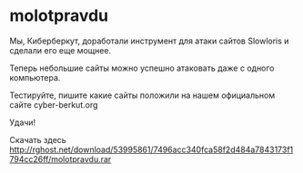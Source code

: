molotpravdu
===========

Мы, Киберберкут, доработали инструмент для атаки сайтов Slowloris и сделали его еще мощнее. 

Теперь небольшие сайты можно успешно атаковать даже с одного компьютера. 

Тестируйте, пишите какие сайты положили на нашем официальном сайте cyber-berkut.org 

Удачи!

Скачать здесь http://rghost.net/download/53995861/7496acc340fca58f2d484a7843173f1794cc26ff/molotpravdu.rar
